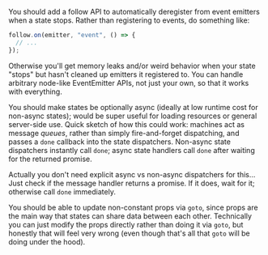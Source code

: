 You should add a follow API to automatically deregister from event emitters
when a state stops. Rather than registering to events, do something like:

```typescript
follow.on(emitter, "event", () => {
  // ...
});
```

Otherwise you'll get memory leaks and/or weird behavior when your state "stops"
but hasn't cleaned up emitters it registered to. You can handle arbitrary
node-like EventEmitter APIs, not just your own, so that it works with
everything.

You should make states be optionally async (ideally at low runtime cost for
non-async states); would be super useful for loading resources or general
server-side use. Quick sketch of how this could work: machines act as message
*queues*, rather than simply fire-and-forget dispatching, and passes a `done`
callback into the state dispatchers. Non-async state dispatchers instantly call
`done`; async state handlers call `done` after waiting for the returned
promise.

Actually you don't need explicit async vs non-async dispatchers for this...
Just check if the message handler returns a promise. If it does, wait for it;
otherwise call `done` immediately.

You should be able to update non-constant props via `goto`, since props are the
main way that states can share data between each other. Technically you can
just modify the props directly rather than doing it via `goto`, but honestly
that will feel very wrong (even though that's all that `goto` will be doing
under the hood).
